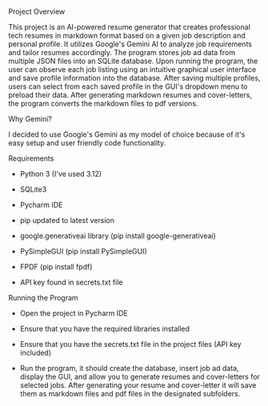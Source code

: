 Project Overview

This project is an AI-powered resume generator that creates professional tech resumes in markdown format based on a given job description and personal profile. 
It utilizes Google's Gemini AI to analyze job requirements and tailor resumes accordingly. The program stores job ad data from multiple JSON files into an SQLite 
database. Upon running the program, the user can observe each job listing using an intuitive graphical user interface and save profile information into the database.
After saving multiple profiles, users can select from each saved profile in the GUI's dropdown menu to preload their data. After generating markdown resumes
and cover-letters, the program converts the markdown files to pdf versions.

Why Gemini?

I decided to use Google's Gemini as my model of choice because of it's
easy setup and user friendly code functionality. 


Requirements

- Python 3 (I've used 3.12)

- SQLite3 

- Pycharm IDE

- pip updated to latest version

- google.generativeai library (pip install google-generativeai)

- PySimpleGUI (pip install PySimpleGUI)

- FPDF (pip install fpdf)

- API key found in secrets.txt file


Running the Program

- Open the project in Pycharm IDE

- Ensure that you have the required libraries installed

- Ensure that you have the secrets.txt file in the project files (API key included)

- Run the program, it should create the database, insert job ad data, display the GUI, and allow you to generate resumes and cover-letters for
  selected jobs. After generating your resume and cover-letter it will save them as markdown files and pdf files in the designated subfolders.
